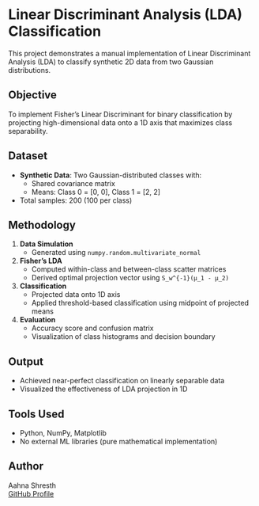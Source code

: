# Linear Discriminant Analysis (LDA) Classification

This project demonstrates a manual implementation of Linear Discriminant Analysis (LDA) to classify synthetic 2D data from two Gaussian distributions.

## Objective
To implement Fisher’s Linear Discriminant for binary classification by projecting high-dimensional data onto a 1D axis that maximizes class separability.

## Dataset
- **Synthetic Data**: Two Gaussian-distributed classes with:
  - Shared covariance matrix
  - Means: Class 0 = [0, 0], Class 1 = [2, 2]
- Total samples: 200 (100 per class)

## Methodology
1. **Data Simulation**
   - Generated using `numpy.random.multivariate_normal`
2. **Fisher’s LDA**
   - Computed within-class and between-class scatter matrices
   - Derived optimal projection vector using `S_w^{-1}(μ_1 - μ_2)`
3. **Classification**
   - Projected data onto 1D axis
   - Applied threshold-based classification using midpoint of projected means
4. **Evaluation**
   - Accuracy score and confusion matrix
   - Visualization of class histograms and decision boundary

## Output
- Achieved near-perfect classification on linearly separable data
- Visualized the effectiveness of LDA projection in 1D

## Tools Used
- Python, NumPy, Matplotlib
- No external ML libraries (pure mathematical implementation)

## Author
Aahna Shresth  
[GitHub Profile](https://github.com/aahna-shresth)
